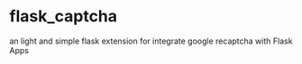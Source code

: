 # flask_captcha
an light  and simple flask extension for integrate google recaptcha with Flask Apps
